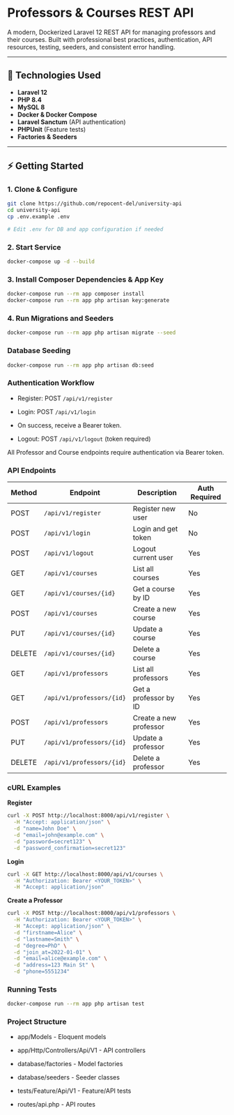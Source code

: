 # Professors & Courses REST API

A modern, Dockerized Laravel 12 REST API for managing professors and their courses. Built with professional best practices, authentication, API resources, testing, seeders, and consistent error handling.

---

## 🚀 Technologies Used

-   **Laravel 12**
-   **PHP 8.4**
-   **MySQL 8**
-   **Docker & Docker Compose**
-   **Laravel Sanctum** (API authentication)
-   **PHPUnit** (Feature tests)
-   **Factories & Seeders**

---

## ⚡️ Getting Started

### 1. Clone & Configure

```bash
git clone https://github.com/repocent-del/university-api
cd university-api
cp .env.example .env

# Edit .env for DB and app configuration if needed
```

### 2. Start Service

```bash
docker-compose up -d --build
```

### 3. Install Composer Dependencies & App Key

```bash
docker-compose run --rm app composer install
docker-compose run --rm app php artisan key:generate
```

### 4. Run Migrations and Seeders

```bash
docker-compose run --rm app php artisan migrate --seed
```

### Database Seeding

```bash
docker-compose run --rm app php artisan db:seed
```

### Authentication Workflow

-   Register: POST `/api/v1/register`

-   Login: POST `/api/v1/login`

-   On success, receive a Bearer token.

-   Logout: POST `/api/v1/logout` (token required)

All Professor and Course endpoints require authentication via Bearer token.

### API Endpoints

| Method | Endpoint                  | Description            | Auth Required |
| ------ | ------------------------- | ---------------------- | ------------- |
| POST   | `/api/v1/register`        | Register new user      | No            |
| POST   | `/api/v1/login`           | Login and get token    | No            |
| POST   | `/api/v1/logout`          | Logout current user    | Yes           |
| GET    | `/api/v1/courses`         | List all courses       | Yes           |
| GET    | `/api/v1/courses/{id}`    | Get a course by ID     | Yes           |
| POST   | `/api/v1/courses`         | Create a new course    | Yes           |
| PUT    | `/api/v1/courses/{id}`    | Update a course        | Yes           |
| DELETE | `/api/v1/courses/{id}`    | Delete a course        | Yes           |
| GET    | `/api/v1/professors`      | List all professors    | Yes           |
| GET    | `/api/v1/professors/{id}` | Get a professor by ID  | Yes           |
| POST   | `/api/v1/professors`      | Create a new professor | Yes           |
| PUT    | `/api/v1/professors/{id}` | Update a professor     | Yes           |
| DELETE | `/api/v1/professors/{id}` | Delete a professor     | Yes           |

### cURL Examples

**Register**

```bash
curl -X POST http://localhost:8000/api/v1/register \
  -H "Accept: application/json" \
  -d "name=John Doe" \
  -d "email=john@example.com" \
  -d "password=secret123" \
  -d "password_confirmation=secret123"
```

**Login**

```bash
curl -X GET http://localhost:8000/api/v1/courses \
  -H "Authorization: Bearer <YOUR_TOKEN>" \
  -H "Accept: application/json"
```

**Create a Professor**

```bash
curl -X POST http://localhost:8000/api/v1/professors \
  -H "Authorization: Bearer <YOUR_TOKEN>" \
  -H "Accept: application/json" \
  -d "firstname=Alice" \
  -d "lastname=Smith" \
  -d "degree=PhD" \
  -d "join_at=2022-01-01" \
  -d "email=alice@example.com" \
  -d "address=123 Main St" \
  -d "phone=5551234"
```

### Running Tests

```bash
docker-compose run --rm app php artisan test
```

### Project Structure

-   app/Models - Eloquent models

-   app/Http/Controllers/Api/V1 - API controllers

-   database/factories - Model factories

-   database/seeders - Seeder classes

-   tests/Feature/Api/V1 - Feature/API tests

-   routes/api.php - API routes
